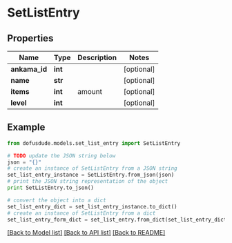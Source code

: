 # SetListEntry


## Properties
Name | Type | Description | Notes
------------ | ------------- | ------------- | -------------
**ankama_id** | **int** |  | [optional] 
**name** | **str** |  | [optional] 
**items** | **int** | amount | [optional] 
**level** | **int** |  | [optional] 

## Example

```python
from dofusdude.models.set_list_entry import SetListEntry

# TODO update the JSON string below
json = "{}"
# create an instance of SetListEntry from a JSON string
set_list_entry_instance = SetListEntry.from_json(json)
# print the JSON string representation of the object
print SetListEntry.to_json()

# convert the object into a dict
set_list_entry_dict = set_list_entry_instance.to_dict()
# create an instance of SetListEntry from a dict
set_list_entry_form_dict = set_list_entry.from_dict(set_list_entry_dict)
```
[[Back to Model list]](../README.md#documentation-for-models) [[Back to API list]](../README.md#documentation-for-api-endpoints) [[Back to README]](../README.md)


